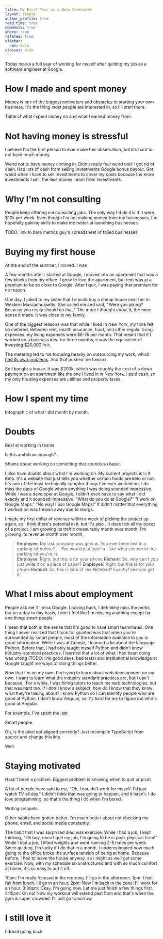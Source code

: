 ```yaml
---
title: My First Year as a Solo Developer
layout: single
author_profile: true
read_time: true
comments: true
share: true
related: true
sidebar:
  nav: main
classes: wide
---
```


Today marks a full year of working for myself after quitting my job as a software engineer at Google.

# How I made and spent money

Money is one of the biggest motivators and obstacles to starting your own business. It's the thing most people are interested in, so I'll start there.

Table of what I spent money on and what I earned money from.

# Not having money is stressful

I believe I'm the first person to ever make this observation, but it's hard to not have much money.

Weird not to have money coming in. Didn't really feel weird until I got rid of cash. Had lots of cash from selling investments Google bonus payout. Got weird when I have to sell investments to cover my costs because the more investments I sell, the less money I earn from investments.

# Why I'm not consulting

People keep offering me consulting jobs. The only way I'd do it is if it were $10k per week. Even though I'm not making money from my businesses, I'm hopefully gaining skills to make me better at launching businesses.

TODO: link to bare metrics guy's spreadsheet of failed businesses

# Buying my first house

At the end of the summer, I moved. I was 

A few months after I started at Google, I moved into an apartment that was a few blocks from my office. I grew to love the apartment, but rent was at a premium to be so close to Google. After I quit, I was paying that premium for no reason.

One day, I joked to my sister that I should buy a cheap house near her in Western Massachussetts. She called me and said, "Were you joking? Because you really should do that." The more I thought about it, the more sense it made. It was close to my family.

One of the biggest reasons was that while I lived in New York, my time felt so metered. Between rent, health insurance, food, and other regular living expenses, my living expenses were $6-7k per month. That meant that if I worked on a business idea for three months, it was the equivalent of investing $20,000 in it.

The metering led to me focusing heavily on outsourcing my work, which [had its own problems](/outsourcing-mvp/). And that pushed me toward

So I bought a house. It was $200k, which was roughly the cost of a down payment on an apartment like the one I lived in in New York. I paid cash, so my only housing expenses are utilities and property taxes.

# How I spent my time

Infographic of what I did month by month.

# Doubts

Best at working in teams

Is this ambitious enough?

Shame about working on something that sounds so basic.

I also have doubts about what I'm working on. My current projects is Is It Keto. It's a website that just tells you whether certain foods are keto or not. It's one of the least technically complex things I've ever worked on. I do miss the days of Google where anything I was doing sounded impressive. While I was a developer at Google, I didn't even have to say what I did exactly and it sounded impressive. "What do you do at Google?" "I work on Google Maps." "No way! I *use* Google Maps!" It didn't matter that everything I worked on was thrown away due to reorgs.

I made my first dollar of revenue within a week of picking the project up again, so I think there's potential in it, but it's also . It does tick all my boxes of a project. I am growing its traffic measurably month over month, I'm growing its revenue month over month,

>**Employee**: My last company was genius. You ever been lost in a parking lot before? ... You would just type in - like what section of the parking lot you're in.<br>
>**Employee**: Right, but this is for your phone
>**Richard**: So, why can't you just write it on a piece of paper?
>**Employee**: Right, but this is for your phone
>**Richard**: So, this is kind of like Notepad?
>Exactly! See you get it!

# What I miss about employment

People ask me if I miss Google. Looking back, I definitely miss the perks, but on a day to day basis, I don't feel like I'm missing anything except for one thing: smart people.

I mean that both in the sense that it's good to have smart teammates. One thing I never realized that I took for granted was that when you're surrounded by smart people, most of the information available to you is good information. While I was at Google, I learned a lot about the language Python. Before that, I had only taught myself Python and didn't know industry-standard practices. I learned that a lot of what I had been doing was wrong (TODO: link good devs, bad tests) and institutional knowledge at Google taught me ways of doing things better.

Now that I'm on my own, I'm trying to learn about web development on my own. I want to learn what the industry standard practices are, but I can't because . For a while, I was hiring tutors to teach me web technologies, but that was hard too. If I don't know a subject, how do I know that they know what they're talking about? I know Python so I can identify people who are good at Python. I don't know Angular, so it's hard for me to figure out who's good at Angular.

For example, I've spent the last 

Smart people

Oh, is the pixel not aligned correctly? Just recompile TypeScript from source and change this line.

Well

# Staying motivated

Hasn't been a problem. Biggest problem is knowing when to quit or pivot.

A lot of people have said to me, "Oh, I couldn't work for myself. I'd just watch TV all day." I didn't think that was going to happen, and it hasn't. I do love programming, so that's the thing I do when I'm bored.

Writing snippets.

Other habits have gotten better. I'm much better about not checking my phone, email, and social media constantly.

The habit that I was surprised died was exercise. While I had a job, I kept thinking, "Oh boy, once I quit my job, I'm going to be in peak physical form!" While I had a job, I lifted weights and went running 2-5 times per week. Since quitting, I'm lucky if I do that in a month. I underestimated how much going to the office broke the surface tension of being at home. Because before, I had to leave the house anyway, so I might as well get some exercise. Now, with my schedule so unstructured and with so much comfort at home, it's so easy to put it off.

10am: I'm really focused in the morning. I'll go in the afternoon.
1pm: I feel full from lunch. I'll go in an hour.
2pm: Now I'm back in the zone! I'll work for an hour.
3:30pm: Okay, I'm going now. Let me just finish a few things first.
4:15pm: Oh no! Now my workout will extend past 5pm and that's when the gym is super crowded. I'll just go tomorrow.

# I still love it

I dread going back